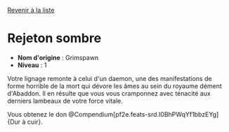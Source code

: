 [Revenir à la liste](..)

# Rejeton sombre

 * **Nom d'origine** : Grimspawn
 * **Niveau** : 1


<p>Votre lignage remonte à celui d'un daemon, une des manifestations  de forme horrible de la mort qui dévore les âmes au sein du royaume dément d'Abaddon. Il en résulte que vous vous cramponnez avec ténacité aux derniers lambeaux de votre force vitale.</p>
<p>Vous obtenez le don @Compendium[pf2e.feats-srd.I0BhPWqYf1bbzEYg]{Dur à cuir}.</p>